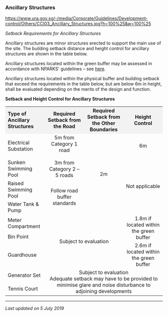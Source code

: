 ### Ancillary Structures

<https://www.ura.gov.sg/-/media/Corporate/Guidelines/Development-control/Others/CCI03_Ancillary_Structures.jpg?h=100%25&w=100%25>

*Setback Requirements for Ancillary Structures*

Ancillary structures are minor structures erected to support the main
use of the site. The building setback distance and height control for
ancillary structures are shown in the table below.

Ancillary structures located within the green buffer may be assessed in
accordance with NPARKS' guidelines – see <a
href="https://www.nparks.gov.sg/partner-us/development-plan-submission/guidelines-on-greenery-provision-and-tree-conservation-for-developments"
target="_blank">here</a>.

Ancillary structures located within the physical buffer and building
setback that exceed the requirements in the table below, but are below
6m in height, shall be evaluated depending on the merits of the design
and function.

**Setback and Height Control for Ancillary Structures**

<table>
<colgroup>
<col style="width: 25%" />
<col style="width: 25%" />
<col style="width: 25%" />
<col style="width: 25%" />
</colgroup>
<tbody>
<tr class="odd">
<td style="width: 25%; background-color: #f2f2f2"><strong>Type of
Ancillary Structures</strong></td>
<td
style="text-align: center; width: 25%; background-color: #f2f2f2;"><strong>Required
Setback from the Road</strong><br />
</td>
<td
style="text-align: center; width: 25%; background-color: #f2f2f2;"><strong>Required
Setback from the Other Boundaries</strong></td>
<td
style="text-align: center; width: 25%; background-color: #f2f2f2;"><strong>Height
Control</strong></td>
</tr>
<tr class="even">
<td><p>Electrical Substation</p></td>
<td rowspan="2" style="text-align: center;">5m from Category 1
road<br />
<br />
3m from Category 2 – 5 roads</td>
<td rowspan="4" style="text-align: center;">2m</td>
<td style="text-align: center;">6m</td>
</tr>
<tr class="odd">
<td>Sunken Swimming Pool</td>
<td rowspan="3" style="text-align: center;">Not applicable</td>
</tr>
<tr class="even">
<td>Raised Swimming Pool</td>
<td rowspan="2" style="text-align: center;">Follow road buffer
standards</td>
</tr>
<tr class="odd">
<td>Water Tank &amp; Pump</td>
</tr>
<tr class="even">
<td>Meter Compartment</td>
<td colspan="2" rowspan="3" style="text-align: center;">Subject to
evaluation</td>
<td rowspan="2" style="text-align: center;">1.8m if located within the
green buffer</td>
</tr>
<tr class="odd">
<td>Bin Point</td>
</tr>
<tr class="even">
<td>Guardhouse</td>
<td style="text-align: center;">2.6m if located within the green
buffer</td>
</tr>
<tr class="odd">
<td>Generator Set</td>
<td colspan="3" rowspan="2" style="text-align: center;">Subject to
evaluation<br />
Adequate setback may have to be provided to minimise glare and noise
disturbance to adjoining developments</td>
</tr>
<tr class="even">
<td>Tennis Court</td>
</tr>
</tbody>
</table>

  

------------------------------------------------------------------------

*Last updated on 5 July 2019*

### 
